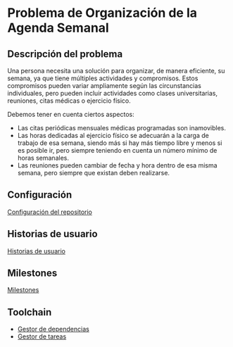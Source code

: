 # Problema de Organización de la Agenda Semanal

## Descripción del problema

Una persona necesita una solución para organizar, de manera eficiente, su semana, ya
que tiene múltiples actividades y compromisos. Estos compromisos pueden
variar ampliamente según las circunstancias individuales, pero pueden incluir
actividades como clases universitarias, reuniones, citas médicas o ejercicio físico.

Debemos tener en cuenta ciertos aspectos:
- Las citas periódicas mensuales médicas programadas son inamovibles.
- Las horas dedicadas al ejercicio físico se adecuarán a la carga de
trabajo de esa semana, siendo más si hay más tiempo libre y menos si es
posible ir, pero siempre teniendo en cuenta un número mínimo de horas
semanales.
- Las reuniones pueden cambiar de fecha y hora dentro de esa misma semana,
pero siempre que existan deben realizarse.


## Configuración
[Configuración del repositorio](https://github.com/carlotiii30/organizacionSemanal/blob/Objetivo-0/configuracion.png)

## Historias de usuario
[Historias de usuario](./docs/historias_usuario.md)

## Milestones
[Milestones](./docs/milestones.md)

## Toolchain
* [Gestor de dependencias](./docs/gestor_dependencias.md)
* [Gestor de tareas](./docs/gestor_tareas.md)